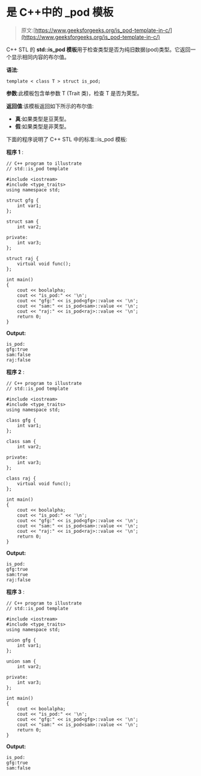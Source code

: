# 是 C++中的 _pod 模板

> 原文:[https://www.geeksforgeeks.org/is_pod-template-in-c/](https://www.geeksforgeeks.org/is_pod-template-in-c/)

C++ STL 的 **std::is_pod 模板**用于检查类型是否为纯旧数据(pod)类型。它返回一个显示相同内容的布尔值。

**语法**:

```
template < class T > struct is_pod;

```

**参数**:此模板包含单参数 T (Trait 类)，检查 T 是否为荚型。

**返回值**:该模板返回如下所示的布尔值:

*   **真**:如果类型是豆荚型。
*   **假**:如果类型是非荚型。

下面的程序说明了 C++ STL 中的标准::is_pod 模板:

**程序 1** :

```
// C++ program to illustrate
// std::is_pod template

#include <iostream>
#include <type_traits>
using namespace std;

struct gfg {
    int var1;
};

struct sam {
    int var2;

private:
    int var3;
};

struct raj {
    virtual void func();
};

int main()
{
    cout << boolalpha;
    cout << "is_pod:" << '\n';
    cout << "gfg:" << is_pod<gfg>::value << '\n';
    cout << "sam:" << is_pod<sam>::value << '\n';
    cout << "raj:" << is_pod<raj>::value << '\n';
    return 0;
}
```

**Output:**

```
is_pod:
gfg:true
sam:false
raj:false

```

**程序 2** :

```
// C++ program to illustrate
// std::is_pod template

#include <iostream>
#include <type_traits>
using namespace std;

class gfg {
    int var1;
};

class sam {
    int var2;

private:
    int var3;
};

class raj {
    virtual void func();
};

int main()
{
    cout << boolalpha;
    cout << "is_pod:" << '\n';
    cout << "gfg:" << is_pod<gfg>::value << '\n';
    cout << "sam:" << is_pod<sam>::value << '\n';
    cout << "raj:" << is_pod<raj>::value << '\n';
    return 0;
}
```

**Output:**

```
is_pod:
gfg:true
sam:true
raj:false

```

**程序 3** :

```
// C++ program to illustrate
// std::is_pod template

#include <iostream>
#include <type_traits>
using namespace std;

union gfg {
    int var1;
};

union sam {
    int var2;

private:
    int var3;
};

int main()
{
    cout << boolalpha;
    cout << "is_pod:" << '\n';
    cout << "gfg:" << is_pod<gfg>::value << '\n';
    cout << "sam:" << is_pod<sam>::value << '\n';
    return 0;
}
```

**Output:**

```
is_pod:
gfg:true
sam:false

```